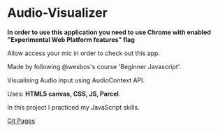 # Audio-Visualizer

**In order to use this application you need to use Chrome with enabled "Experimental Web Platform features" flag**

Allow access your mic in order to check out this app.

Made by following @wesbos's course 'Beginner Javascript'.

Visualising Audio input using AudioContext API.

Uses: **HTML5 canvas, CSS, JS, Parcel**.

In this project I practiced my JavaScript skills.

[Git Pages](https://splinekonstantin.github.io/Audio-Visualyzer/)

